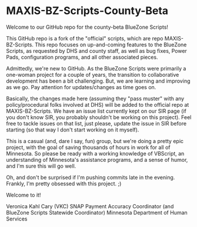 MAXIS-BZ-Scripts-County-Beta
================

Welcome to our GitHub repo for the county-beta BlueZone Scripts!

This GitHub repo is a fork of the "official" scripts, which are repo MAXIS-BZ-Scripts. This repo focuses on up-and-coming features to the BlueZone Scripts, as requested by DHS and county staff, as well as bug fixes, Power Pads, configuration programs, and all other associated pieces.

Admittedly, we're new to GitHub. As the BlueZone Scripts were primarily a one-woman project for a couple of years, the transition to collaborative development has been a bit challenging. But, we are learning and improving as we go. Pay attention for updates/changes as time goes on. 

Basically, the changes made here (assuming they "pass muster" with any policy/procedural folks involved at DHS) will be added to the official repo at MAXIS-BZ-Scripts. We have an issue list currently kept on our SIR page (if you don't know SIR, you probably shouldn't be working on this project). Feel free to tackle issues on that list, just please, update the issue in SIR before starting (so that way I don't start working on it myself).

This is a casual (and, dare I say, fun) group, but we're doing a pretty epic project, with the goal of saving thousands of hours in work for all of Minnesota. So please be ready with a working knowledge of VBScript, an understanding of Minnesota's assistance programs, and a sense of humor, and I'm sure this will go well.

Oh, and don't be surprised if I'm pushing commits late in the evening. Frankly, I'm pretty obsessed with this project. ;)

Welcome to it!

Veronica Kahl Cary (VKC)
SNAP Payment Accuracy Coordinator (and BlueZone Scripts Statewide Coordinator)
Minnesota Department of Human Services
